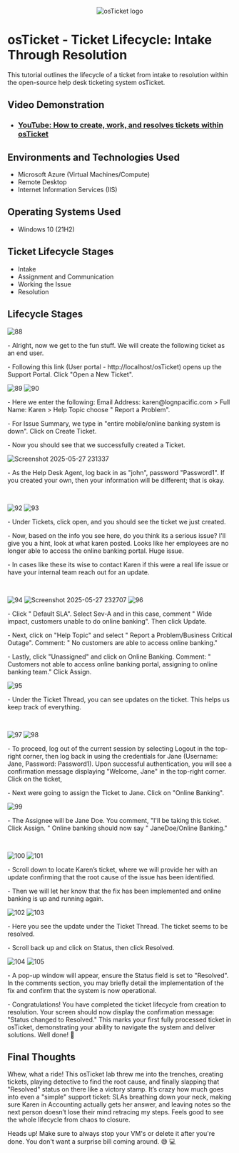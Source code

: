 <p align="center">
<img src="https://i.imgur.com/Clzj7Xs.png" alt="osTicket logo"/>
</p>

<h1>osTicket - Ticket Lifecycle: Intake Through Resolution</h1>
This tutorial outlines the lifecycle of a ticket from intake to resolution within the open-source help desk ticketing system osTicket.<br />


<h2>Video Demonstration</h2>

- ### [YouTube: How to create, work, and resolves tickets within osTicket](https://www.youtube.com)

<h2>Environments and Technologies Used</h2>

- Microsoft Azure (Virtual Machines/Compute)
- Remote Desktop
- Internet Information Services (IIS)

<h2>Operating Systems Used </h2>

- Windows 10</b> (21H2)

<h2>Ticket Lifecycle Stages</h2>

- Intake
- Assignment and Communication
- Working the Issue
- Resolution

<h2>Lifecycle Stages</h2>

<p>

![88](https://github.com/user-attachments/assets/49beedb9-617e-43a4-9d16-0b9d53126d67)

</p>
<p>
- Alright, now we get to the fun stuff. We will create the following ticket as an end user.
</p>
- Following this link (User portal - http://localhost/osTicket) opens up the Support Portal. Click "Open a New Ticket".
<br />

<p>

![89](https://github.com/user-attachments/assets/26bb2914-ffcd-41e7-b7fc-164882a0d516)
![90](https://github.com/user-attachments/assets/cbde7f78-d29d-454e-9fe5-fe28db0d2b69)

</p>
<p>
- Here we enter the following: Email Address: karen@lognpacific.com > Full Name: Karen > Help Topic choose " Report a Problem". 
</p>
- For Issue Summary, we type in "entire mobile/online banking system is down". Click on Create Ticket.
</p>
- Now you should see that we successfully created a Ticket.
<br />

<p>

![Screenshot 2025-05-27 231337](https://github.com/user-attachments/assets/368c9ea6-25ea-491c-a9dc-4632182fb510)
</p>
<p>
- As the Help Desk Agent, log back in as "john", password "Password1". If you created your own, then your information will be different; that is okay.
</p>
<br />

![92](https://github.com/user-attachments/assets/59d787df-87d2-4e26-8059-e0182a1602a3)
![93](https://github.com/user-attachments/assets/517a83ae-b184-4204-b5bc-2b8371089278)

<p>

<p>
- Under Tickets, click open, and you should see the ticket we just created.
</p>
- Now, based on the info you see here, do you think its a serious issue?  I'll give you a hint, look at what karen posted. Looks like her employees are no longer able to access the online banking portal. Huge issue.
</p>
- In cases like these its wise to contact Karen if this were a real life issue or have your internal team reach out for an update.
</p>
<br />


<p>

![94](https://github.com/user-attachments/assets/8fdf372e-ea97-450b-b691-c240ebf078d3)
![Screenshot 2025-05-27 232707](https://github.com/user-attachments/assets/7ac22a54-3e3c-4583-8285-401a5613c88f)
![96](https://github.com/user-attachments/assets/3b9f6b3a-4aa0-413e-bc78-8e59a11422f1)

</p>
<p>
- Click " Default SLA". Select Sev-A and in this case, comment " Wide impact, customers unable to do online banking". Then click Update.
</p>
- Next, click on "Help Topic" and select " Report a Problem/Business Critical Outage". Comment: " No customers are able to access online banking."
</p>
- Lastly, click "Unassigned" and click on Online Banking. Comment: " Customers not able to access online banking portal, assigning to online banking team." Click Assign.
<br />



<p>

![95](https://github.com/user-attachments/assets/d39416a2-4715-4e45-8907-3c788d28dbc0)

</p>
<p>
- Under the Ticket Thread, you can see updates on the ticket. This helps us keep track of everything.
</p>
<br />


<p>

![97](https://github.com/user-attachments/assets/d089e09b-352d-414d-bb5e-8249bc2f0408)
![98](https://github.com/user-attachments/assets/9634f541-df6c-4655-8691-35ee85b4dffc)

</p>
<p>
- To proceed, log out of the current session by selecting Logout in the top-right corner, then log back in using the credentials for Jane (Username: Jane, Password: Password1). Upon successful authentication, you will see a confirmation message displaying "Welcome, Jane" in the top-right corner. Click on the ticket,
</p>
- Next were going to assign the Ticket to Jane. Click on "Online Banking".
<br />



<p>

![99](https://github.com/user-attachments/assets/8ab71e2a-fb84-4292-a99c-919df0902ca7)

</p>
<p>
- The Assignee will be Jane Doe. You  comment, "I'll be taking this ticket. Click Assign. " Online banking should now say " JaneDoe/Online Banking."
</p>

<br />


<p>

![100](https://github.com/user-attachments/assets/8c18f708-e807-43ee-8ea7-6ce60bff6cb1)
![101](https://github.com/user-attachments/assets/bb274994-1999-422c-abcf-4fb61daa4d15)

</p>
<p>
- Scroll down to locate Karen’s ticket, where we will provide her with an update confirming that the root cause of the issue has been identified.
</p>
- Then we will let her know that the fix has been implemented and online banking is up and running again.
<br />


<p>

![102](https://github.com/user-attachments/assets/1538e021-ad94-47c7-81ce-f753bec05ae7)
![103](https://github.com/user-attachments/assets/e0489fdf-5cf7-4791-b638-7806b3191e6a)

</p>
<p>
- Here you see the update under the Ticket Thread. The ticket seems to be resolved.
</p>
- Scroll back up and click on Status, then  click Resolved.
<br />


<p>

![104](https://github.com/user-attachments/assets/d0a16ff1-5f93-4547-ae83-d838dda94879)
![105](https://github.com/user-attachments/assets/17c51a04-5d35-442b-b0f8-9a73126fbc87)

</p>
<p>
- A pop-up window will appear, ensure the Status field is set to "Resolved". In the comments section, you may briefly detail the implementation of the fix and confirm that the system is now operational.
</p>
- Congratulations! You have completed the ticket lifecycle from creation to resolution. Your screen should now display the confirmation message: "Status changed to Resolved." This marks your first fully processed ticket in osTicket, demonstrating your ability to navigate the system and deliver solutions. Well done! 🎉


<br />

<h2>Final Thoughts</h2>

Whew, what a ride! This osTicket lab threw me into the trenches, creating tickets, playing detective to find the root cause, and finally slapping that "Resolved" status on there like a victory stamp. It’s crazy how much goes into even a "simple" support ticket: SLAs breathing down your neck, making sure Karen in Accounting actually gets her answer, and leaving notes so the next person doesn’t lose their mind retracing my steps. Feels good to see the whole lifecycle from chaos to closure.  
</p>
Heads up! Make sure to always stop your VM's or delete it after you're done. You don't want a surprise bill coming around. 😅 💻
